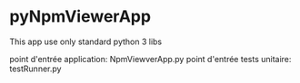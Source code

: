 # pyNpmViewerApp

This app use only standard python 3 libs

point d'entrée application: NpmViewverApp.py
point d'entrée tests unitaire: testRunner.py